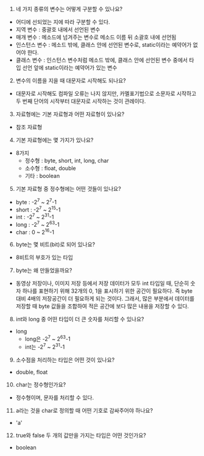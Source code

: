 1. 네 가지 종류의 변수는 어떻게 구분할 수 있나요?
- 어디에 선되었는 지에 따라 구분할 수 있다.
- 지역 변수 : 중괄호 내에서 선언된 변수
- 매개 변수 : 메소드에 넘겨주는 변수로 메소드 이름 뒤 소괄호 내에 선언됨
- 인스턴스 변수 : 메소드 밖에, 클래스 안에 선언된 변수로, static이라는 예약어가 없어야 한다.
- 클래스 변수 : 인스턴스 변수처럼 메소드 밖에, 클래스 안에 선언된 변수 중에서 타입 선언 앞에 static이라는 예약어가 있는 변수

2. 변수의 이름을 지을 때 대문자로 시작해도 되나요?
- 대문자로 시작해도 컴파일 오류는 나지 않지만, 카멜표기법으로
소문자로 시작하고 두 번째 단어의 시작부터 대문자로 시작하는 것이 관례이다.

3. 자료형에는 기본 자료형과 어떤 자료형이 있나요?
- 참조 자료형

4. 기본 자료형에는 몇 가지가 있나요?
- 8가지
  - 정수형 : byte, short, int, long, char
  - 소수형 : float, double
  - 기타 : boolean

5. 기본 자료형 중 정수형에는 어떤 것들이 있나요?
- byte : -2<sup>7</sup> ~ 2<sup>7</sup>-1
- short : -2<sup>7</sup> ~ 2<sup>15</sup>-1
- int : -2<sup>7</sup> ~ 2<sup>31</sup>-1
- long : -2<sup>7</sup> ~ 2<sup>63</sup>-1
- char : 0 ~ 2<sup>16</sup>-1

6. byte는 몇 비트(bit)로 되어 있나요?
- 8비트의 부호가 있는 타입

7. byte는 왜 만들었을까요?
- 동영상 저장이나, 이미지 저장 등에서 저장 데이터가 모두 int 타입일 때,
단순히 숫자 하나를 표현하기 위해 32개의 0, 1을 표시하기 위한 공간이
필요하다. 즉 byte 대비 4배의 저장공간이 더 필요하게 되는 것이다.
그래서, 많은 부분에서 데이터를 저장할 때 byte 값들을 조합하여 적은
공간에 보다 많은 내용을 저장할 수 있다.

8. int와 long 중 어떤 타입이 더 큰 숫자를 처리할 수 있나요?
- long
  - long은 -2<sup>7</sup> ~ 2<sup>63</sup>-1
  - int는 -2<sup>7</sup> ~ 2<sup>31</sup>-1

9. 소수점을 처리하는 타입은 어떤 것이 있나요?
- double, float

10. char는 정수형인가요?
- 정수형이며, 문자를 처리할 수 있다.

11. a라는 것을 char로 정의할 때 어떤 기호로 감싸주어야 하나요?
- 'a'

12. true와 false 두 개의 값만을 가지는 타입은 어떤 것인가요?
- boolean
